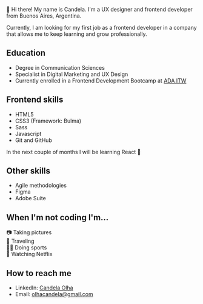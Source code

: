 👋 Hi there! My name is Candela. I'm a UX designer and frontend developer from Buenos Aires, Argentina.

Currently, I am looking for my first job as a frontend developer in a company that allows me to keep learning and grow professionally.

## Education

- Degree in Communication Sciences
- Specialist in Digital Marketing and UX Design
- Currently enrolled in a Frontend Development Bootcamp at [ADA ITW](https://adaitw.org/)

## Frontend skills

- HTML5
- CSS3 (Framework: Bulma)
- Sass
- Javascript
- Git and GitHub

In the next couple of months I will be learning React 🚀

## Other skills

- Agile methodologies
- Figma
- Adobe Suite

## When I'm not coding I'm...

📷 Taking pictures  
 🛫 Traveling  
🏃‍♀️ Doing sports  
🍿 Watching Netflix

## How to reach me

- LinkedIn: [Candela Olha](https://www.linkedin.com/in/candela-olha/)
- Email: [olhacandela@gmail.com](mailto:olhacandela@gmail.com)
